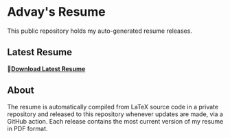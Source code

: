 # Advay's Resume

This public repository holds my auto-generated resume releases.

## Latest Resume

📄[**Download Latest Resume**](https://github.com/advaypakhale/resume-releases/releases/latest/download/advay_pakhale_resume.pdf)


## About

The resume is automatically compiled from LaTeX source code in a private repository and released to this repository whenever updates are made, via a GitHub action. Each release contains the most current version of my resume in PDF format.
